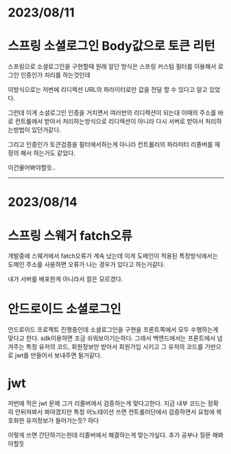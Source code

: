 # 2023/08/11

# 스프링 소셜로그인 Body값으로 토큰 리턴

스프링으로 소셜로그인을 구현할때 원래 알던 방식은 스프링 커스텀 필터를 이용해서 로그인 인증인가 처리를 하는것인데  

이방식으로는 저번에 리디렉션 URL의 파라미터로만 값을 전달 할 수 있다고 알고 있었다.

그런데 이게 소셜로그인 인증을 거치면서 여러번의 리디렉션이 되는대 이때의 주소를 바로 컨트롤에서 받아서 처리하는방식으로 리디렉션이 아니라 다시 서버로 받아서 처리하는방법이 있던거같다.  

그리고 인증인가 토큰검증을 필터에서하는게 아니라 컨트롤러의 파라미터 리졸버를 재정의 해서 하는거도 같았다.  

이건물어봐야할듯..

---

# 2023/08/14

# 스프링 스웨거 fatch오류
개발중에 스웨거에서 fatch오류가 계속 났는데 이게 도메인이 적용된 특정방식에서는 도메인 주소를 사용하면 오류가 나는 경우가 있다고 하는거같다. 

내가 서버를 배포한게 아니라서 잘은 모르겠다.

# 안드로이드 소셜로그인
안드로이드 프로젝트 진행중인데 소셜로그인을 구현을 프론트쪽에서 모두 수행하는게 맞다고 한다. sdk이용하면 조금 쉬워보이기는하다. 그래서 백엔드에서는 프론트에서 넘겨주는 특정 유저의 코드, 회원정보만 받아서 회원가입 시키고 그 유저의 코드를 기반으로 jwt를 만들어서 보내주면 될거같다.

# jwt
저번에 적은 jwt 문제 그거 리졸버에서 검증하는게 맞다고한다. 지금 내부 코드는 정확히 안뒤져봐서 봐야겠지만
특정 어노테이션 쓰면 컨트롤러단에서 검증하면서 요청에 복호화한 유저정보가 들어가는듯? 하다

이렇게 쓰면 간단하기는한데 리졸버에서 해결하는게 맞는가싶다. 추가 공부나 질문 해봐야할듯
